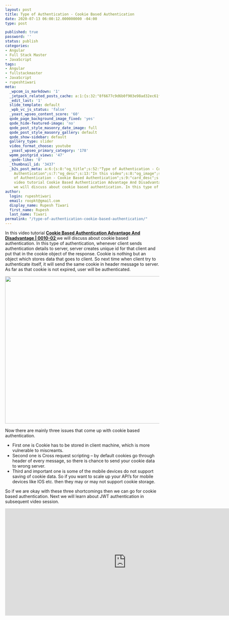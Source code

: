 ```yaml
---
layout: post
title: Type of Authentication - Cookie Based Authentication
date: 2020-07-13 06:00:12.000000000 -04:00
type: post

published: true
password: ''
status: publish
categories:
- Angular
- Full Stack Master
- JavaScript
tags:
- Angular
- fullstackmaster
- JavaScript
- rupeshtiwari
meta:
  _wpcom_is_markdown: '1'
  _jetpack_related_posts_cache: a:1:{s:32:"8f6677c9d6b0f903e98ad32ec61f8deb";a:2:{s:7:"expires";i:1611941245;s:7:"payload";a:3:{i:0;a:1:{s:2:"id";i:3445;}i:1;a:1:{s:2:"id";i:3431;}i:2;a:1:{s:2:"id";i:3439;}}}}
  _edit_last: '1'
  slide_template: default
  _wpb_vc_js_status: 'false'
  _yoast_wpseo_content_score: '60'
  qode_page_background_image_fixed: 'yes'
  qode_hide-featured-image: 'no'
  qode_post_style_masonry_date_image: full
  qode_post_style_masonry_gallery: default
  qode_show-sidebar: default
  gallery_type: slider
  video_format_choose: youtube
  _yoast_wpseo_primary_category: '178'
  wpmm_postgrid_views: '47'
  _qode-like: '0'
  _thumbnail_id: '3437'
  _b2s_post_meta: a:6:{s:8:"og_title";s:52:"Type of Authentication - Cookie Based
    Authentication";s:7:"og_desc";s:13:"In this video";s:8:"og_image";s:69:"https://blog.rupeshtiwari.com/wp-content/uploads/2020/06/RUPESH-3.png";s:10:"card_title";s:52:"Type
    of Authentication - Cookie Based Authentication";s:9:"card_desc";s:160:"In this
    video tutorial Cookie Based Authentication Advantage And Disadvantage | 0010-02
    we will discuss about cookie based authentication. In this type of authe";s:10:"card_image";s:69:"https://blog.rupeshtiwari.com/wp-content/uploads/2020/06/RUPESH-3.png";}
author:
  login: rupeshtiwari
  email: roopkt@gmail.com
  display_name: Rupesh Tiwari
  first_name: Rupesh
  last_name: Tiwari
permalink: "/type-of-authentication-cookie-based-authentication/"
---
```

<p>In this video tutorial <a href="https://www.youtube.com/watch?v=ZpF8CSR4rhE&amp;list=PLZed_adPqIJp9M8sXttDmlCzWzat44GRi&amp;index=4&amp;t=0s" target="_blank" rel="noopener noreferrer"><strong>Cookie Based Authentication Advantage And Disadvantage | 0010-02 </strong></a>we will discuss about cookie based authentication. In this type of authentication, whenever client sends authentication details to server, server creates unique id for that client and put that in the cookie object of the response. Cookie is nothing but an object which stores data that goes to client. So next time when client try to authenticate itself, it will send the same cookie in header message to server. As far as that cookie is not expired, user will be authenticated.</p>
<p><img class="alignnone size-full wp-image-3436" src="{{ site.baseurl }}/assets/2020/07/CO1.png" alt="" width="852" height="481" /></p>
<p>Now there are mainly three issues that come up with cookie based authentication.</p>
<ul>
<li>First one is Cookie has to be stored in client machine, which is more vulnerable to miscreants.</li>
<li>Second one is Cross request scripting – by default cookies go through header of every message, so there is chance to send your cookie data to wrong server.</li>
<li>Third and important one is some of the mobile devices do not support saving of cookie data. So if you want to scale up your API’s for mobile devices like IOS etc. then they may or may not support cookie storage.</li>
</ul>
<p>So if we are okay with these three shortcomings then we can go for cookie based authentication. Next we will learn about JWT authentication in subsequent video session.</p>
<p><iframe src="https://www.youtube.com/embed/ZpF8CSR4rhE" width="790" height="350" frameborder="0" allowfullscreen="allowfullscreen"><span data-mce-type="bookmark" style="display: inline-block; width: 0px; overflow: hidden; line-height: 0;" class="mce_SELRES_start">﻿</span></iframe></p>
